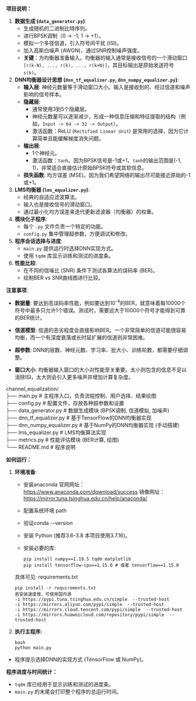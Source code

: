 **项目说明：**

1. **数据生成 (`data_generator.py`)**:
   - 生成随机的二进制比特序列。
   - 进行BPSK调制（0 -> -1, 1 -> +1）。
   - 模拟一个多径信道，引入符号间干扰 (ISI)。
   - 加入高斯白噪声 (AWGN)，通过SNR控制噪声强度。
   - **关键**：为均衡器准备输入。均衡器的输入通常是接收信号的一个滑动窗口 `[r(k-N), ..., r(k), ..., r(k+N)]`，其目标输出是原始发送符号 `s(k)`。
2. **DNN均衡器设计思想 (`dnn_tf_equalizer.py`, `dnn_numpy_equalizer.py`)**:
   - **输入层**: 神经元数量等于滑动窗口大小。输入是接收到的、经过信道和噪声影响的信号样本。
   - **隐藏层**:
     - 通常使用3到5个隐藏层。
     - 神经元数量可以逐渐减少，形成一种信息压缩和特征提取的结构（例如，`Input -> 64 -> 32 -> Output`）。
     - 激活函数：ReLU (`Rectified Linear Unit`) 是常用的选择，因为它计算简单且能缓解梯度消失问题。
   - **输出层**:
     - 1个神经元。
     - 激活函数：`tanh`。因为BPSK信号是-1或+1，`tanh`的输出范围是(-1, 1)，非常适合直接估计原始BPSK符号或其软信息。
   - **损失函数**: 均方误差 (MSE)。因为我们希望网络的输出尽可能接近原始的-1或+1。
3. **LMS均衡器 (`lms_equalizer.py`)**:
   - 经典的自适应滤波算法。
   - 输入也是接收信号的滑动窗口。
   - 通过最小化均方误差来迭代更新滤波器（均衡器）的权重。
4. **模块化子程序**:
   - 每个 `.py` 文件负责一个特定的功能。
   - `config.py` 集中管理超参数，方便调试和修改。
5. **程序会话选择与进度**:
   - `main.py` 提供运行时选择DNN实现方式。
   - 使用 `tqdm` 库显示训练和测试的进度条。
6. **性能比较**:
   - 在不同的信噪比 (SNR) 条件下测试各算法的误码率 (BER)。
   - 绘制BER vs SNR曲线图进行比较。

**注意事项**:

- **数据量**: 要达到高误码率性能，例如要达到10<sup>-4</sup>的BER，就意味着每10000个符号中最多只允许1个错误。测试时，需要远大于10000个符号才能得到可靠的BER统计。

- **信道模型**: 信道的恶劣程度会直接影响BER。一个非常简单的信道可能很容易均衡，而一个有深度衰落或长时延扩展的信道则非常困难。

- **超参数**: DNN的层数、神经元数、学习率、批大小、训练轮数，都需要仔细调整。

- **窗口大小**: 均衡器输入窗口的大小对性能至关重要。太小则包含的信息不足以消除ISI，太大则会引入更多噪声并增加计算复杂度。

channel_equalization/<br>
├── main.py                     # 主程序入口，负责流程控制、用户选择、结果绘图<br>
├── config.py                   # 配置文件，存放各种超参数和设置<br>
├── data_generator.py           # 数据生成模块 (BPSK调制, 信道模拟, 加噪声)<br>
├── dnn_tf_equalizer.py         # 基于TensorFlow的DNN均衡器实现<br>
├── dnn_numpy_equalizer.py      # 基于NumPy的DNN均衡器实现 (手动搭建)<br>
├── lms_equalizer.py            # LMS均衡算法实现<br>
├── metrics.py                  # 性能评估模块 (BER计算, 绘图)<br>
└── README.md                   # 程序说明 

  **如何运行：**

  1. **环境准备**:

     - 安装anaconda
       官网网址：https://www.anaconda.com/download/success
       镜像网址：https://mirror.tuna.tsinghua.edu.cn/help/anaconda/

     - 配置系统环境 path
     - 验证conda --version 

     - 安装 Python (推荐3.6-3.8  本项目使用3.7.16)。

     - 安装必要的库:

       ```
       pip install numpy==1.19.5 tqdm matplotlib
       pip install tensorflow-cpu==1.15.0 # 或者 tensorflow==1.15.0 
       ```
       
      具体可见: requirements.txt

       ```
       pip install -r requirements.txt
       若安装速度慢，可使用国内源
       -i https://pypi.tuna.tsinghua.edu.cn/simple  --trusted-host
       -i https://mirrors.aliyun.com/pypi/simple  --trusted-host
       -i https://mirrors.cloud.tencent.com/pypi/simple  --trusted-host
       -i https://mirrors.huaweicloud.com/repository/pypi/simple  --trusted-host  
       ```
       
  2. **执行主程序:**

       ```
       bash 
       python main.py
       ```

  - 程序提示选择DNN的实现方式 (TensorFlow 或 NumPy)。

  **程序进度与时间统计：**

  - `tqdm` 库已经用于显示训练和测试的进度条。
  - `main.py` 的末尾会打印整个程序的总运行时间。



